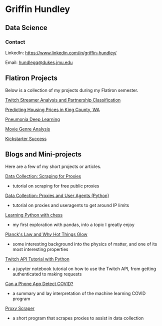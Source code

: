 # Griffin Hundley
## Data Science

### Contact

LinkedIn: https://www.linkedin.com/in/griffin-hundley/

Email: hundlegq@dukes.jmu.edu

## Flatiron Projects

Below is a collection of my projects during my Flatiron semester.

[Twitch Streamer Analysis and Partnership Classification](https://github.com/griffinhundley/streamer-analysis)

[Predicting Housing Prices in King County, WA](http://github.com/laurenphipps/dsc-phase-2-project)

[Pneumonia Deep Learning](https://github.com/griffinhundley/pneumonia-deep-learning)

[Movie Genre Analysis](https://github.com/griffinhundley/Phase1GriffEon)

[Kickstarter Success](https://github.com/griffinhundley/kickstarter_success)




## Blogs and Mini-projects

Here are a few of my short projects or articles.

[Data Collection: Scraping for Proxies](https://hundlegq.medium.com/data-collection-scraping-for-free-proxies-python-ef375c2f28d6)
* tutorial on scraping for free public proxies

[Data Collection: Proxies and User Agents (Python)](https://hundlegq.medium.com/data-collection-proxies-and-user-agents-python-57396db1dc11)
* tutorial on proxies and useragents to get around IP limits

[Learning Python with chess](https://griffinhundley.github.io/chess/)
* my first exploration with pandas, into a topic I greatly enjoy

[Planck's Law and Why Hot Things Glow](https://griffinhundley.github.io/solar/)
* some interesting background into the physics of matter, and one of its most interesting properties

[Twitch API Tutorial with Python](https://griffinhundley.github.io/twapi/)
* a jupyter notebook tutorial on how to use the Twitch API, from getting authenticated to making requests

[Can a Phone App Detect COVID?](https://hundlegq.medium.com/can-a-phone-app-detect-covid-fd763c40b20f)
* a summary and lay interpretation of the machine learning COVID program

[Proxy Scraper](https://github.com/griffinhundley/proxyscraper)
* a short program that scrapes proxies to assist in data collection